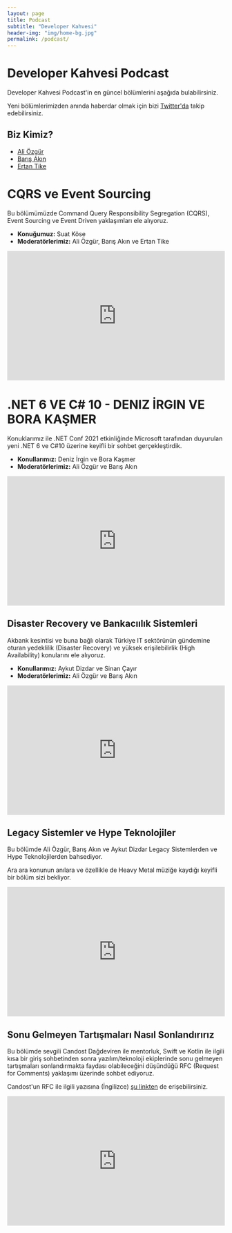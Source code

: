 ```yaml
---
layout: page
title: Podcast
subtitle: "Developer Kahvesi"
header-img: "img/home-bg.jpg"
permalink: /podcast/
---
```

# Developer Kahvesi Podcast

Developer Kahvesi Podcast'in en güncel bölümlerini aşağıda bulabilirsiniz. 

Yeni bölümlerimizden anında haberdar olmak için bizi [Twitter'da](https://twitter.com/aliozgur/) takip edebilirsiniz.

## Biz Kimiz?

* [Ali Özgür](https://twitter.com/aliozgur/)
* [Barış Akın](https://twitter.com/barisakin/)
* [Ertan Tike](https://twitter.com/elessarmelwasul/)

# CQRS ve Event Sourcing

Bu bölümümüzde Command Query Responsibility Segregation (CQRS), Event Sourcing ve Event Driven yaklaşımları ele alıyoruz.

* **Konuğumuz:** Suat Köse
* **Moderatörlerimiz:** Ali Özgür, Barış Akın ve Ertan Tike

<iframe title="CQRS ve Event Sourcing" allowtransparency="true" height="300" width="100%" style="border: none; min-width: min(100%, 430px);" scrolling="no" data-name="pb-iframe-player" src="https://www.podbean.com/player-v2/?from=embed&i=u4mf5-1169204-pb&square=1&share=1&download=1&skin=f6f6f6&btn-skin=8bbb4e&size=300" allowfullscreen=""></iframe>

# .NET 6 VE C# 10 - DENIZ İRGIN VE BORA KAŞMER
Konuklarımız ile .NET Conf 2021 etkinliğinde Microsoft tarafından duyurulan yeni .NET 6 ve C#10 üzerine keyifli bir sohbet gerçekleştirdik.

* **Konullarımız:** Deniz İrgin ve Bora Kaşmer
* **Moderatörlerimiz:** Ali Özgür ve Barış Akın

<iframe title=".NET 6 ve C# 10 - Deniz İrgin ve Bora Kaşmer" allowtransparency="true" height="300" width="100%" style="border: none; min-width: min(100%, 430px);" scrolling="no" data-name="pb-iframe-player" src="https://www.podbean.com/player-v2/?from=embed&i=tucwu-112c603-pb&square=1&share=1&download=1&skin=f6f6f6&btn-skin=8bbb4e&size=300" allowfullscreen=""></iframe>


## Disaster Recovery ve Bankacıılık Sistemleri

Akbank kesintisi ve buna bağlı olarak Türkiye IT sektörünün gündemine oturan yedeklilik (Disaster Recovery) ve yüksek erişilebilirlik (High Availability) konularını ele alıyoruz.

* **Konullarımız:** Aykut Dizdar ve Sinan Çayır
* **Moderatörlerimiz:** Ali Özgür ve Barış Akın

<iframe title="Disaster Recovery ve Bankacılık Sistemleri" allowtransparency="true" height="300" width="100%" style="border: none; min-width: min(100%, 430px);" scrolling="no" data-name="pb-iframe-player" src="https://www.podbean.com/player-v2/?i=is44s-108b918-pb&from=pb6admin&square=1&share=1&download=1&rtl=0&fonts=Arial&skin=1&font-color=&btn-skin=7&size=300" allowfullscreen=""></iframe>


## Legacy Sistemler ve Hype Teknolojiler

Bu bölümde Ali Özgür, Barış Akın ve Aykut Dizdar Legacy Sistemlerden ve Hype Teknolojilerden bahsediyor. 

Ara ara konunun anılara ve özellikle de Heavy Metal müziğe kaydığı keyifli bir bölüm sizi bekliyor.

<iframe title="Legacy Sistemler ve Hype Teknolojiler" allowtransparency="true" height="300" width="100%" style="border: none; min-width: min(100%, 430px);" scrolling="no" data-name="pb-iframe-player" src="https://www.podbean.com/player-v2/?i=mz7c2-f91a34-pb&from=pb6admin&square=1&share=1&download=1&rtl=0&fonts=Arial&skin=1&font-color=&btn-skin=7&size=300" allowfullscreen=""></iframe>

## Sonu Gelmeyen Tartışmaları Nasıl Sonlandırırız

Bu bölümde sevgili Candost Dağdeviren ile mentorluk, Swift ve Kotlin ile ilgili kısa bir giriş sohbetinden sonra yazılım/teknoloji ekiplerinde sonu gelmeyen tartışmaları sonlandırmakta faydası olabileceğini düşündüğü RFC (Request for Comments) yaklaşımı üzerinde sohbet ediyoruz.



Candost'un RFC ile ilgili yazısına (İngilizce) [şu linkten](https://candost.blog/how-to-stop-endless-discussions/) de erişebilirsiniz.

<iframe title="Candost Dağdeviren - Sonu Gelmeyen Tartışmaları Nasıl Sonlandırırız" allowtransparency="true" height="300" width="100%" style="border: none; min-width: min(100%, 430px);" scrolling="no" data-name="pb-iframe-player" src="https://www.podbean.com/player-v2/?i=tvggb-f688d6-pb&from=pb6admin&square=1&share=1&download=1&rtl=0&fonts=Arial&skin=1&font-color=&btn-skin=7&size=300" allowfullscreen=""></iframe>